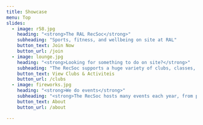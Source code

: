 ```yaml
---
title: Showcase
menu: Top
slides:
  - image: r58.jpg
    heading: "<strong>The RAL RecSoc</strong>"
    subheading: "Sports, fitness, and wellbeing on site at RAL"
    button_text: Join Now
    button_url: /join
  - image: lounge.jpg
    heading: "<strong>Looking for something to do on site?</strong>"
    subheading: "The RecSoc supports a huge variety of clubs, classes, and activities..."
    button_text: View Clubs & Activiteis
    button_url: /clubs
  - image: fireworks.jpg
    heading: "<strong>We do events</strong>"
    subheading: "<strong>The RecSoc hosts many events each year, from private parties to fireworks and music festivals</strong>"
    button_text: About
    button_url: /about

---
```




